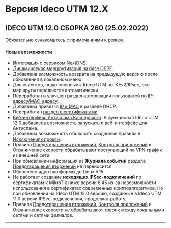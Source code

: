 # Версия Ideco UTM 12.X

## **IDECO UTM 12.0 СБОРКА 260 (25.02.2022)**

Обязательно ознакомьтесь с [примечаниями](https://disk.yandex.ru/i/i3qMwQj8YYC5QA) к релизу.

#### Новые возможности

* [Интеграция с сервисом NextDNS](../settings/services/nextdns.md). 
* [Динамическая маршрутизация на базе OSPF](../settings/services/ospf.md). 
* Добавлена возможность возврата на предыдущую версию после обновления в локальном меню.
* Для клиентов, подключенных к Ideco UTM по IKEv2/IPsec, все маршруты передаются автоматически.
* Переработан и улучшен раздел авторизации пользоватей по [IP-адресу/MAC-адресу](../settings/users/authorization/IP-and-MAC-authorization/README.md).
* Добавлена привязка [IP к MAC](../settings/services/dhcp.md#nastroika-dhcp-servera-s-privyazkoi-ip-k-mac) в разделе DHCP.
* Переработан [раздел с сертификатами](../settings/services/certificates/README.md). 
* [Веб-интерфейс Антиспама Касперского](../settings/access-rules/antivirus.md). В функционал Ideco UTM 12.0 добавлена возможность запускать и веб-интерфейс для Антиспама.
* Добавлена возможность отключать созданные правила в [Исключениях прокси](../settings/services/proxy/exclusions.md).
* Правила [Предотвращения вторжений](../settings/access-rules/ips.md), [Контроля приложений](../settings/access-rules/application-control.md) и [Ограничение скорости](../settings/access-rules/shaper.md) обрабатывают поступающий по VPN трафик из внешней сети.
* При обновлении информация из **Журнала событий** раздела [Предотвращения вторжений](../../docsUTM/settings/access-rules/ips.md) не переносится.
* Обновлено ядро платформы до Linux 5.15.
* Не работает создание **исходящих IPSec-подключений** по сертификатам к MikroTik ниже версии 6.45 из-за невозможности использования в сертификатах современных криптоалгоритмов. Но при обновлении на Ideco UTM 12.0 версию, созданные в Ideco UTM 11.0 версии IPSec-подключения, продолжат работу.
* Правила [Предотвращения вторжений](../settings/access-rules/ips.md), [Контроля приложений](../settings/access-rules/application-control.md) и [Ограничение скорости](../settings/access-rules/shaper.md) не обрабатывают трафик между локальными сетями и сетями филиалов. 
***